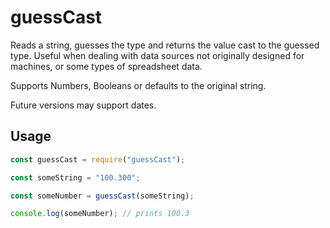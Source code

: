# guessCast

Reads a string, guesses the type and returns the value cast to the guessed type. Useful when dealing with data sources not originally designed for machines, or some types of spreadsheet data.

Supports Numbers, Booleans or defaults to the original string.

Future versions may support dates.

## Usage

```js
const guessCast = require("guessCast");

const someString = "100.300";

const someNumber = guessCast(someString);

console.log(someNumber); // prints 100.3
```
